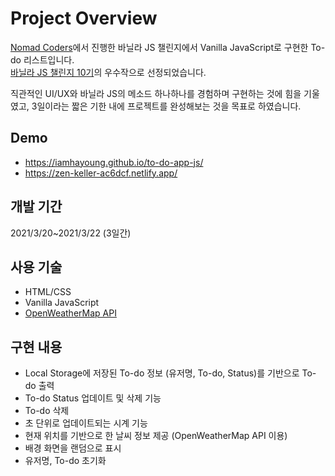 # Project Overview

<a href="https://nomadcoders.co/" target="_blank">Nomad Coders</a>에서 진행한 바닐라 JS 챌린지에서
Vanilla JavaScript로 구현한 To-do 리스트입니다.
<br>
<a href="https://nomadcoders.co/community/thread/572" target="_blank">바닐라 JS 챌린지 10기</a>의 우수작으로 선정되었습니다.

<p>직관적인 UI/UX와 바닐라 JS의 메소드 하나하나를 경험하며 구현하는 것에 힘을 기울였고, 3일이라는 짧은 기한 내에 프로젝트를 완성해보는 것을 목표로 하였습니다.</p>

## Demo

* https://iamhayoung.github.io/to-do-app-js/
* https://zen-keller-ac6dcf.netlify.app/

## 개발 기간

2021/3/20~2021/3/22 (3일간)

## 사용 기술

* HTML/CSS
* Vanilla JavaScript
* <a href="https://openweathermap.org/api" target="_blank">OpenWeatherMap API</a>

## 구현 내용

* Local Storage에 저장된 To-do 정보 (유저명, To-do, Status)를 기반으로 To-do 출력
* To-do Status 업데이트 및 삭제 기능
* To-do 삭제
* 초 단위로 업데이트되는 시계 기능
* 현재 위치를 기반으로 한 날씨 정보 제공 (OpenWeatherMap API 이용)
* 배경 화면을 랜덤으로 표시
* 유저명, To-do 초기화
